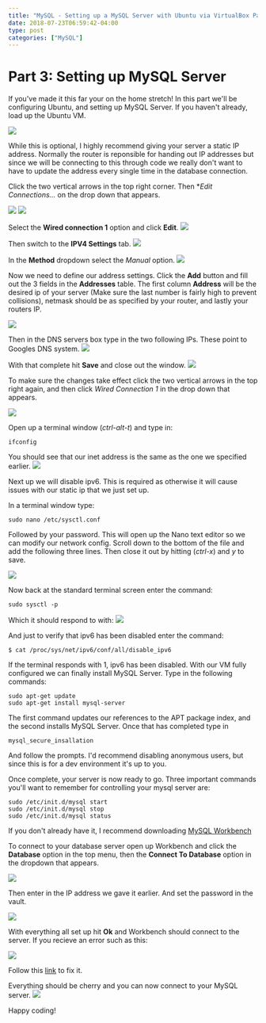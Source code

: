 ```yaml
---
title: "MySQL - Setting up a MySQL Server with Ubuntu via VirtualBox Part 3"
date: 2018-07-23T06:59:42-04:00
type: post
categories: ["MySQL"]
---
```


Part 3: Setting up MySQL Server
===

If you've made it this far your on the home stretch! In this part we'll be configuring
Ubuntu, and setting up MySQL Server. If you haven't already, load up the Ubuntu VM.

<img src="/img/mysql/mysql-server-tutorial/pt3/1.png" class="image-center">

While this is optional, I highly recommend giving your server a static IP address. Normally
the router is reponsible for handing out IP addresses but since we will be connecting to this through
code we really don't want to have to update the address every single time in the database connection.

Click the two vertical arrows in the top right corner. Then **Edit Connections...* on
the drop down that appears.

<img src="/img/mysql/mysql-server-tutorial/pt3/2.png" class="image-center">
<img src="/img/mysql/mysql-server-tutorial/pt3/3.png" class="image-center">

Select the **Wired connection 1** option and click **Edit**.
<img src="/img/mysql/mysql-server-tutorial/pt3/4.png" class="image-center">

Then switch to the **IPV4 Settings** tab.
<img src="/img/mysql/mysql-server-tutorial/pt3/5.png" class="image-center">

In the **Method** dropdown select the *Manual* option.
<img src="/img/mysql/mysql-server-tutorial/pt3/6.png" class="image-center">

Now we need to define our address settings. Click the **Add** button and fill out the 3 fields in the
**Addresses** table. The first column **Address** will be the desired ip of your server (Make sure the
last number is fairly high to prevent collisions), netmask should be as specified by your router, 
and lastly your routers IP.

<img src="/img/mysql/mysql-server-tutorial/pt3/7.png" class="image-center">

Then in the DNS servers box type in the two following IPs. These point to Googles DNS system.
<img src="/img/mysql/mysql-server-tutorial/pt3/7b.png" class="image-center">

With that complete hit **Save** and close out the window.
<img src="/img/mysql/mysql-server-tutorial/pt3/8.png" class="image-center">

To make sure the changes take effect click the two vertical arrows in the top right
again, and then click *Wired Connection 1* in the drop down that appears.

<img src="/img/mysql/mysql-server-tutorial/pt3/9.png" class="image-center">

Open up a terminal window (*ctrl-alt-t*) and type in:

```
ifconfig
```

You should see that our inet address is the same as the one we specified earlier.
<img src="/img/mysql/mysql-server-tutorial/pt3/10.png" class="image-center">

Next up we will disable ipv6. This is required as otherwise it will cause issues with
our static ip that we just set up.

In a terminal window type:

```
sudo nano /etc/sysctl.conf
```

Followed by your password. This will open up the Nano text editor so we can modify
our network config. Scroll down to the bottom of the file and add the following three lines.
Then close it out by hitting (*ctrl-x*) and *y* to save.

<img src="/img/mysql/mysql-server-tutorial/pt3/12.png" class="image-center">

Now back at the standard terminal screen enter the command:

```
sudo sysctl -p
```

Which it should respond to with:
<img src="/img/mysql/mysql-server-tutorial/pt3/13.png" class="image-center">

And just to verify that ipv6 has been disabled enter the command:

```
$ cat /proc/sys/net/ipv6/conf/all/disable_ipv6
```

If the terminal responds with 1, ipv6 has been disabled. With our VM fully configured 
we can finally install MySQL Server. Type in the following commands:

```
sudo apt-get update
sudo apt-get install mysql-server
```

The first command updates our references to the APT package index, and the second installs MySQL Server.
Once that has completed type in

```
mysql_secure_insallation
```

And follow the prompts. I'd recommend disabling anonymous users, but since this is for
a dev environment it's up to you.

Once complete, your server is now ready to go. Three important commands you'll want to
remember for controlling your mysql server are:

```
sudo /etc/init.d/mysql start
sudo /etc/init.d/mysql stop
sudo /etc/init.d/mysql status
```

If you don't already have it, I recommend downloading [MySQL Workbench](https://www.mysql.com/products/workbench/)

To connect to your database server open up Workbench and click the **Database** option in the top menu, then
the **Connect To Database** option in the dropdown that appears.

<img src="/img/mysql/mysql-server-tutorial/pt3/14.png" class="image-center">

Then enter in the IP address we gave it earlier. And set the password in the vault.

<img src="/img/mysql/mysql-server-tutorial/pt3/15.png" class="image-center">

With everything all set up hit **Ok** and Workbench should connect to the server. If you recieve an error 
such as this:

<img src="/img/mysql/mysql-server-tutorial/pt3/17.png" class="image-center">

Follow this [link](https://www.thegeekstuff.com/2010/08/allow-mysql-client-connection) to fix it.

Everything should be cherry and you can now connect to your MySQL server.
<img src="/img/mysql/mysql-server-tutorial/pt3/18.png" class="image-center">

Happy coding!









